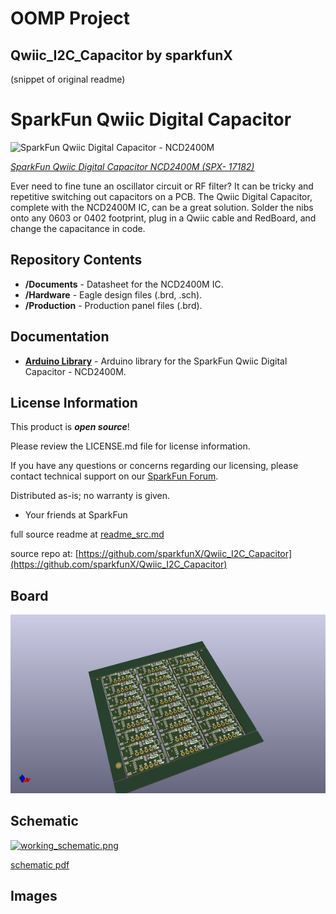 # OOMP Project  
## Qwiic_I2C_Capacitor  by sparkfunX  
  
(snippet of original readme)  
  
SparkFun Qwiic Digital Capacitor  
=============================  
  
![SparkFun Qwiic Digital Capacitor - NCD2400M](https://cdn.sparkfun.com/assets/parts/1/6/1/6/0/17182-Digital_Capacitor-01.jpg)  
  
[*SparkFun Qwiic Digital Capacitor NCD2400M (SPX- 17182)*](https://www.sparkfun.com/products/17182)   
  
Ever need to fine tune an oscillator circuit or RF filter? It can be tricky and repetitive switching out capacitors on a PCB. The Qwiic Digital Capacitor, complete with the NCD2400M IC, can be a great solution. Solder the nibs onto any 0603 or 0402 footprint, plug in a Qwiic cable and RedBoard, and change the capacitance in code.  
  
Repository Contents  
-------------------  
  
* **/Documents** - Datasheet for the NCD2400M IC.  
* **/Hardware** - Eagle design files (.brd, .sch).  
* **/Production** - Production panel files (.brd).  
  
Documentation  
-------------  
* **[Arduino Library](https://github.com/sparkfun/SparkFun_Qwiic_Digital_Capacitor_Arduino_Library)** - Arduino library for the SparkFun Qwiic Digital Capacitor - NCD2400M.  
  
License Information  
-------------------  
  
This product is _**open source**_!  
  
Please review the LICENSE.md file for license information.  
  
If you have any questions or concerns regarding our licensing, please contact technical support on our [SparkFun Forum](https://www.sparkfun.com/viewforum.php?f=152).  
  
Distributed as-is; no warranty is given.  
  
- Your friends at SparkFun  
  
_<COLLABORATION CREDIT>_  
  
  full source readme at [readme_src.md](readme_src.md)  
  
source repo at: [https://github.com/sparkfunX/Qwiic_I2C_Capacitor](https://github.com/sparkfunX/Qwiic_I2C_Capacitor)  
## Board  
  
[![working_3d.png](working_3d_600.png)](working_3d.png)  
## Schematic  
  
[![working_schematic.png](working_schematic_600.png)](working_schematic.png)  
  
[schematic pdf](working_schematic.pdf)  
## Images  
